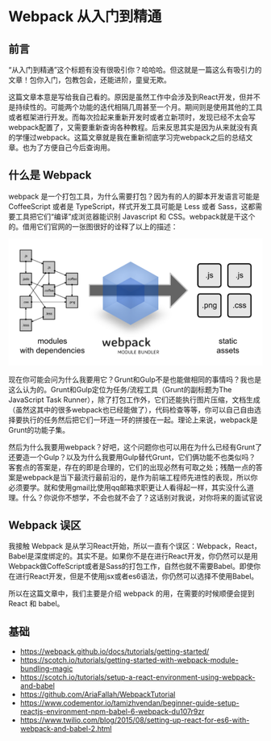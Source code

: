 # Webpack 从入门到精通

## 前言

“从入门到精通”这个标题有没有很吸引你？哈哈哈。但这就是一篇这么有吸引力的文章！包你入门，包教包会，还能进阶，童叟无欺。

这篇文章本意是写给我自己看的。原因是虽然工作中会涉及到React开发，但并不是持续性的。可能两个功能的迭代相隔几周甚至一个月。期间则是使用其他的工具或者框架进行开发。而每次捡起来重新开发时或者立新项时，发现已经不太会写webpack配置了，又需要重新查询各种教程。后来反思其实是因为从来就没有真的学懂过webpack。这篇文章就是我在重新彻底学习完webpack之后的总结文章。也为了方便自己今后查询用。

## 什么是 Webpack

webpack 是一个打包工具，为什么需要打包？因为有的人的脚本开发语言可能是 CoffeeScript 或者是 TypeScript，样式开发工具可能是 Less 或者 Sass，这都需要工具把它们“编译”成浏览器能识别 Javascript 和 CSS。webpack就是干这个的。借用它们官网的一张图很好的诠释了以上的描述：

![what is webpack](./images/webpack-tutorial/what-is-webpack.png)

现在你可能会问为什么我要用它？Grunt和Gulp不是也能做相同的事情吗？我也是这么认为的。Grunt和Gulp定位为任务/流程工具（Grunt的副标题为The JavaScript Task Runner），除了打包工作外，它们还能执行图片压缩，文档生成（虽然这其中的很多webpack也已经能做了），代码检查等等，你可以自己自由选择要执行的任务然后把它们一环连一环的拼接在一起。理论上来说，webpack是Grunt的功能子集。

然后为什么我要用webpack？好吧，这个问题你也可以用在为什么已经有Grunt了还要造一个Gulp？以及为什么我要用Gulp替代Grunt，它们俩功能不也类似吗？客套点的答案是，存在的即是合理的，它们的出现必然有可取之处；残酷一点的答案是webpack是当下最流行最前沿的，是作为前端工程师先进性的表现，所以你必须要学。就和使用gmail比使用qq邮箱求职更让人看得起一样，其实没什么道理。什么？你说你不想学，不会也就不会了？这话别对我说，对你将来的面试官说

## Webpack 误区

我接触 Webpack 是从学习React开始，所以一直有个误区：Webpack，React，Babel是深度绑定的。其实不是。如果你不是在进行React开发，你仍然可以是用Webpack做CoffeScript或者是Sass的打包工作，自然也就不需要Babel。即使你在进行React开发，但是不使用jsx或者es6语法，你仍然可以选择不使用Babel。

所以在这篇文章中，我们主要是介绍 webpack 的用，在需要的时候顺便会提到 React 和 babel。

## 基础


- https://webpack.github.io/docs/tutorials/getting-started/
- https://scotch.io/tutorials/getting-started-with-webpack-module-bundling-magic
- https://scotch.io/tutorials/setup-a-react-environment-using-webpack-and-babel
- https://github.com/AriaFallah/WebpackTutorial
- https://www.codementor.io/tamizhvendan/beginner-guide-setup-reactjs-environment-npm-babel-6-webpack-du107r9zr
- https://www.twilio.com/blog/2015/08/setting-up-react-for-es6-with-webpack-and-babel-2.html

